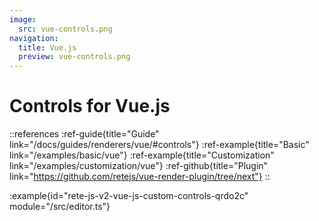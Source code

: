 ```yaml
---
image:
  src: vue-controls.png
navigation:
  title: Vue.js
  preview: vue-controls.png
---
```


# Controls for Vue.js

::references
:ref-guide{title="Guide" link="/docs/guides/renderers/vue/#controls"}
:ref-example{title="Basic" link="/examples/basic/vue"}
:ref-example{title="Customization" link="/examples/customization/vue"}
:ref-github{title="Plugin" link="https://github.com/retejs/vue-render-plugin/tree/next"}
::

:example{id="rete-js-v2-vue-js-custom-controls-qrdo2c" module="/src/editor.ts"}

